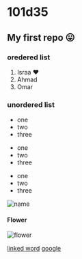 # 101d35

## My first repo :stuck_out_tongue:


### oredered list 
1. Israa :heart:
2. Ahmad
3. Omar  



### unordered list 
- one
- two
- three

+ one 
+ two 
+ three

* one 
* two 
* three

![name](link)

#### Flower 
![flower](https://www.ikea.com/jo/en/images/products/smycka-artificial-flower-rose-red__0903311_pe596728_s5.jpg)


[linked word](link)
[google](https://www.google.com/)


